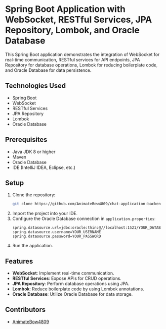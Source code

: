 # Spring Boot Application with WebSocket, RESTful Services, JPA Repository, Lombok, and Oracle Database

This Spring Boot application demonstrates the integration of WebSocket for real-time communication, RESTful services for API endpoints, JPA Repository for database operations, Lombok for reducing boilerplate code, and Oracle Database for data persistence.

## Technologies Used
- Spring Boot
- WebSocket
- RESTful Services
- JPA Repository
- Lombok
- Oracle Database

## Prerequisites
- Java JDK 8 or higher
- Maven
- Oracle Database
- IDE (IntelliJ IDEA, Eclipse, etc.)

## Setup
1. Clone the repository:
   ```bash
   git clone https://github.com/AnimateBow4809/chat-application-backend.git
   ```
2. Import the project into your IDE.
3. Configure the Oracle Database connection in `application.properties`:
   ```properties
   spring.datasource.url=jdbc:oracle:thin:@//localhost:1521/YOUR_DATABASE
   spring.datasource.username=YOUR_USERNAME
   spring.datasource.password=YOUR_PASSWORD
   ```
4. Run the application.

## Features
- **WebSocket**: Implement real-time communication.
- **RESTful Services**: Expose APIs for CRUD operations.
- **JPA Repository**: Perform database operations using JPA.
- **Lombok**: Reduce boilerplate code by using Lombok annotations.
- **Oracle Database**: Utilize Oracle Database for data storage.

## Contributors
- [AnimateBow4809](https://github.com/AnimateBow4809/AnimateBow4809/tree/main)
